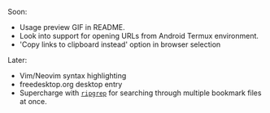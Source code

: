 Soon:
- Usage preview GIF in README.
- Look into support for opening URLs from Android Termux environment.
- 'Copy links to clipboard instead' option in browser selection

Later:
- Vim/Neovim syntax highlighting
- freedesktop.org desktop entry
- Supercharge with <a href="https://github.com/BurntSushi/ripgrep">`ripgrep`</a> for searching through multiple bookmark files at once.
